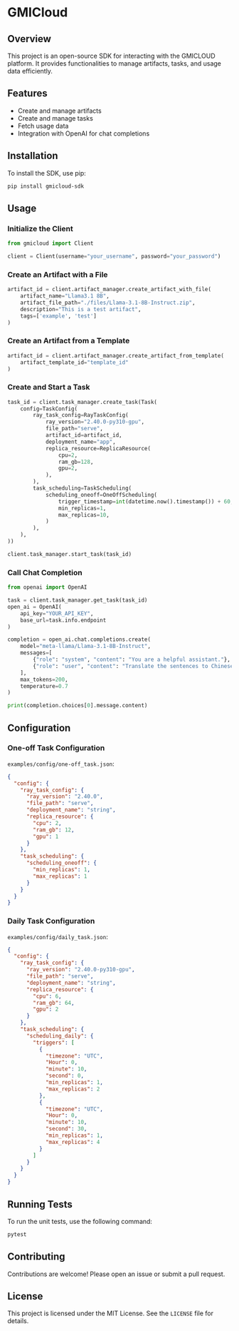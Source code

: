 # GMICloud

## Overview

This project is an open-source SDK for interacting with the GMICLOUD platform. It provides functionalities to manage
artifacts, tasks, and usage data efficiently.

## Features

- Create and manage artifacts
- Create and manage tasks
- Fetch usage data
- Integration with OpenAI for chat completions

## Installation

To install the SDK, use pip:

```bash
pip install gmicloud-sdk
```

## Usage

### Initialize the Client

```python
from gmicloud import Client

client = Client(username="your_username", password="your_password")
```

### Create an Artifact with a File

```python
artifact_id = client.artifact_manager.create_artifact_with_file(
    artifact_name="Llama3.1 8B",
    artifact_file_path="./files/Llama-3.1-8B-Instruct.zip",
    description="This is a test artifact",
    tags=['example', 'test']
)
```

### Create an Artifact from a Template

```python
artifact_id = client.artifact_manager.create_artifact_from_template(
    artifact_template_id="template_id"
)
```

### Create and Start a Task

```python
task_id = client.task_manager.create_task(Task(
    config=TaskConfig(
        ray_task_config=RayTaskConfig(
            ray_version="2.40.0-py310-gpu",
            file_path="serve",
            artifact_id=artifact_id,
            deployment_name="app",
            replica_resource=ReplicaResource(
                cpu=2,
                ram_gb=128,
                gpu=2,
            ),
        ),
        task_scheduling=TaskScheduling(
            scheduling_oneoff=OneOffScheduling(
                trigger_timestamp=int(datetime.now().timestamp()) + 60,
                min_replicas=1,
                max_replicas=10,
            )
        ),
    ),
))

client.task_manager.start_task(task_id)
```

### Call Chat Completion

```python
from openai import OpenAI

task = client.task_manager.get_task(task_id)
open_ai = OpenAI(
    api_key="YOUR_API_KEY",
    base_url=task.info.endpoint
)

completion = open_ai.chat.completions.create(
    model="meta-llama/Llama-3.1-8B-Instruct",
    messages=[
        {"role": "system", "content": "You are a helpful assistant."},
        {"role": "user", "content": "Translate the sentences to Chinese"},
    ],
    max_tokens=200,
    temperature=0.7
)

print(completion.choices[0].message.content)
```

## Configuration

### One-off Task Configuration

`examples/config/one-off_task.json`:

```json
{
  "config": {
    "ray_task_config": {
      "ray_version": "2.40.0",
      "file_path": "serve",
      "deployment_name": "string",
      "replica_resource": {
        "cpu": 2,
        "ram_gb": 12,
        "gpu": 1
      }
    },
    "task_scheduling": {
      "scheduling_oneoff": {
        "min_replicas": 1,
        "max_replicas": 1
      }
    }
  }
}
```

### Daily Task Configuration

`examples/config/daily_task.json`:

```json
{
  "config": {
    "ray_task_config": {
      "ray_version": "2.40.0-py310-gpu",
      "file_path": "serve",
      "deployment_name": "string",
      "replica_resource": {
        "cpu": 6,
        "ram_gb": 64,
        "gpu": 2
      }
    },
    "task_scheduling": {
      "scheduling_daily": {
        "triggers": [
          {
            "timezone": "UTC",
            "Hour": 0,
            "minute": 10,
            "second": 0,
            "min_replicas": 1,
            "max_replicas": 2
          },
          {
            "timezone": "UTC",
            "Hour": 0,
            "minute": 10,
            "second": 30,
            "min_replicas": 1,
            "max_replicas": 4
          }
        ]
      }
    }
  }
}
```

## Running Tests

To run the unit tests, use the following command:

```bash
pytest
```

## Contributing

Contributions are welcome! Please open an issue or submit a pull request.

## License

This project is licensed under the MIT License. See the `LICENSE` file for details.
